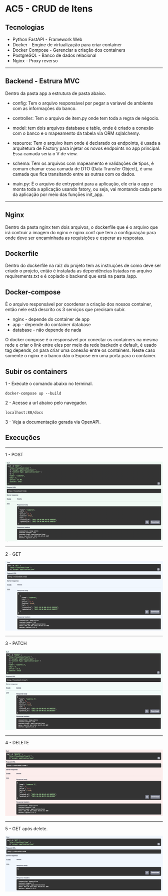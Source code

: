 # AC5 - CRUD de Itens

## Tecnologias
- Python FastAPI - Framework Web
- Docker - Engine de virtualização para criar container
- Docker Compose - Gerenciar a criação dos containers
- PostgreSQL - Banco de dados relacional
- Nginx - Proxy reverso

---

## Backend - Estrura MVC

Dentro da pasta app a estrutura de pasta abaixo.

- config: Tem o arquivo responsável por pegar a variavel de ambiente com as informações do banco.
- controller: Tem o arquivo de item.py onde tem toda a regra de négocio.
- model: tem dois arquivos database e table, onde é criado a conexão com o banco e o mapeamento da tabela via ORM sqlalchemy.
- resource: Tem o arquivo item onde é declarado os endpoints, é usada a arquitetura de Factory para injetar os novos endpoints no app principal. Essa camada seria o V de view.
- schema: Tem os arquivos com mapeamento e validações de tipos, é comum chamar essa camada de DTO (Data Transfer Object), é uma camada que fica transitando entre as outras com os dados.

- main.py: É o arquivo de entrypoint para a aplicação, ele cria o app e monta toda a aplicação usando fatory, ou seja, vai montando cada parte da aplicação por meio das funçōes init_app.

---
## Nginx

Dentro da pasta nginx tem dois arquivos, o dockerfile que é o arquivo que irá contruir a imagem do nginx e nginx.conf que tem a configuração para onde deve ser encaminhada as requisições e esperar as respostas.


## Dockerfile

Dentro do dockerfile na raiz do projeto tem as instruções de como deve ser criado o projeto, então é instalada as dependências listadas no arquivo requirements.txt e é copiado o backend que está na pasta /app.


## Docker-compose

É o arquivo responsável por coordenar a criação dos nossos container, então nele estã descrito os 3 serviços que precisam subir.
- nginx - depende do container de app
- app - depende do container database
- database - não depende de nada

O docker compose é o responsável por conectar os containers na mesma rede e criar o link entre eles por meio da rede backedn e default, é usado tag depends_on para criar uma conexão entre os containers.
Neste caso somente o nginx e o banco dão o Expose em uma porta para o container.

## Subir os containers

1 - Execute o comando abaixo no terminal.
``` shell
docker-compose up --build
```

2 - Acesse a url abaixo pelo navegador.
``` shell
localhost:80/docs
```

3 - Veja a documentação gerada via OpenAPI.


## Execuções
---
1 - POST

![post](img/post.png)

---
2 - GET

![post](img/get.png)

---
3 - PATCH

![post](img/update.png)

---
4 - DELETE

![post](img/delete.png)

---
5 - GET após delete.

![post](img/get-vazio.png)